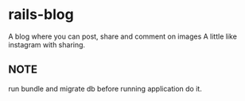 # rails-blog
A blog where you can post, share and comment on images
A little like instagram with sharing.

## NOTE
run bundle and migrate db before running application
do it.
